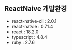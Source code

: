 ## ReactNaive 개발환경
- react-native-cli : 2.0.1
- react-natvie : 0.71.4
- react : 18.2.0
- typescript : 4.8.4
- ruby : 2.7.6
